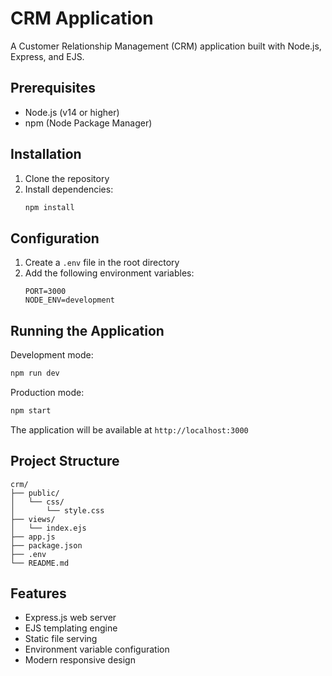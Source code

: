 # CRM Application

A Customer Relationship Management (CRM) application built with Node.js, Express, and EJS.

## Prerequisites

- Node.js (v14 or higher)
- npm (Node Package Manager)

## Installation

1. Clone the repository
2. Install dependencies:
   ```bash
   npm install
   ```

## Configuration

1. Create a `.env` file in the root directory
2. Add the following environment variables:
   ```
   PORT=3000
   NODE_ENV=development
   ```

## Running the Application

Development mode:
```bash
npm run dev
```

Production mode:
```bash
npm start
```

The application will be available at `http://localhost:3000`

## Project Structure

```
crm/
├── public/
│   └── css/
│       └── style.css
├── views/
│   └── index.ejs
├── app.js
├── package.json
├── .env
└── README.md
```

## Features

- Express.js web server
- EJS templating engine
- Static file serving
- Environment variable configuration
- Modern responsive design 